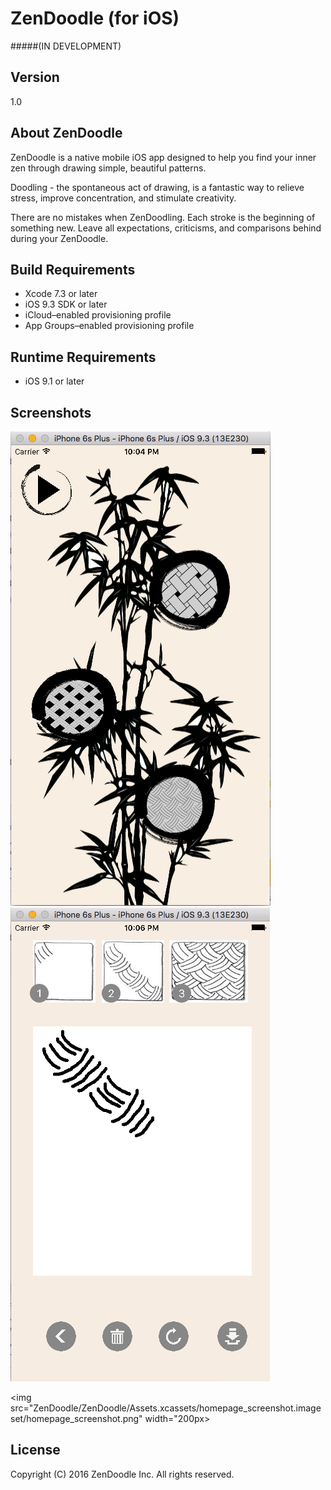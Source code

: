 # ZenDoodle (for iOS)

#####(IN DEVELOPMENT)

## Version

1.0

## About ZenDoodle

ZenDoodle is a native mobile iOS app designed to help you find your inner zen through drawing simple, beautiful patterns.

Doodling - the spontaneous act of drawing, is a fantastic way to relieve stress, improve concentration, and stimulate creativity.

There are no mistakes when ZenDoodling. Each stroke is the beginning of something new. Leave all expectations, criticisms, and comparisons behind during your ZenDoodle.

## Build Requirements
* Xcode 7.3 or later
* iOS 9.3 SDK or later
* iCloud–enabled provisioning profile
* App Groups–enabled provisioning profile

## Runtime Requirements
* iOS 9.1 or later

## Screenshots

![Image of ZenDoodle Homepage](ZenDoodle/ZenDoodle/Assets.xcassets/homepage_screenshot.imageset/homepage_screenshot.png)
![Image of ZenDoodle Drawpage](ZenDoodle/ZenDoodle/Assets.xcassets/drawing_screenshot.imageset/drawing_screenshot.png)

<img src="ZenDoodle/ZenDoodle/Assets.xcassets/homepage_screenshot.imageset/homepage_screenshot.png" width="200px>

## License

Copyright (C) 2016 ZenDoodle Inc. All rights reserved.
